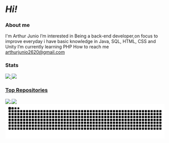 # *Hi!*
### About me
I'm Arthur Junio
I’m interested in Being a back-end developer,on focus to improve everyday
i have basic knowledge in Java, SQL, HTML, CSS and Unity
I’m currently learning PHP
How to reach me arthurjunio2620@gmail.com

### Stats
<div>
  <a href="https://github.com/ArthurJ26">
  <img height="150em" src="https://github-readme-stats.vercel.app/api?username=ArthurJ26&theme=midnight-purple&show_icons=true"/>
  <img height="150em" src="https://github-readme-stats.vercel.app/api/top-langs/?username=ArthurJ26&layout=compact&langs_count=8&theme=midnight-purple"/>
</div>

### Top Repositories
<a href="https://github.com/ArthurJ26/Atividades-Faculdade">
  <img align="center" src="https://github-readme-stats.vercel.app/api/pin/?username=ArthurJ26&repo=Atividades-Faculdade&theme=midnight-purple" />
</a>

<a href="https://github.com/ArthurJ26/SitePlaylist">
  <img align="center" src="https://github-readme-stats.vercel.app/api/pin/?username=ArthurJ26&repo=SiteGreen&theme=midnight-purple" />
</a>

<picture align="center">
  <source media="(prefers-color-scheme: dark)" srcset="https://raw.githubusercontent.com/ArthurJ26/ArthurJ26/output/github-contribution-grid-snake-dark.svg">
  <source media="(prefers-color-scheme: light)" srcset="https://raw.githubusercontent.com/ArthurJ26/ArthurJ26/output/github-contribution-grid-snake-dark.svg">
  <img align="center" alt="github contribution grid snake animation" src="https://raw.githubusercontent.com/ArthurJ26/ArthurJ26/output/github-contribution-grid-snake.svg">
</picture>
